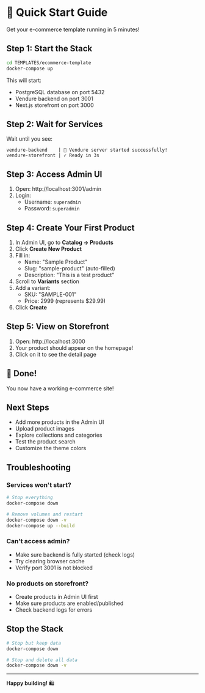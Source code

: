 # 🚀 Quick Start Guide

Get your e-commerce template running in 5 minutes!

## Step 1: Start the Stack

```bash
cd TEMPLATES/ecommerce-template
docker-compose up
```

This will start:
- PostgreSQL database on port 5432
- Vendure backend on port 3001
- Next.js storefront on port 3000

## Step 2: Wait for Services

Wait until you see:
```
vendure-backend    | 🚀 Vendure server started successfully!
vendure-storefront | ✓ Ready in 3s
```

## Step 3: Access Admin UI

1. Open: http://localhost:3001/admin
2. Login:
   - Username: `superadmin`
   - Password: `superadmin`

## Step 4: Create Your First Product

1. In Admin UI, go to **Catalog → Products**
2. Click **Create New Product**
3. Fill in:
   - Name: "Sample Product"
   - Slug: "sample-product" (auto-filled)
   - Description: "This is a test product"
4. Scroll to **Variants** section
5. Add a variant:
   - SKU: "SAMPLE-001"
   - Price: 2999 (represents $29.99)
6. Click **Create**

## Step 5: View on Storefront

1. Open: http://localhost:3000
2. Your product should appear on the homepage!
3. Click on it to see the detail page

## 🎉 Done!

You now have a working e-commerce site!

## Next Steps

- Add more products in the Admin UI
- Upload product images
- Explore collections and categories
- Test the product search
- Customize the theme colors

## Troubleshooting

### Services won't start?
```bash
# Stop everything
docker-compose down

# Remove volumes and restart
docker-compose down -v
docker-compose up --build
```

### Can't access admin?
- Make sure backend is fully started (check logs)
- Try clearing browser cache
- Verify port 3001 is not blocked

### No products on storefront?
- Create products in Admin UI first
- Make sure products are enabled/published
- Check backend logs for errors

## Stop the Stack

```bash
# Stop but keep data
docker-compose down

# Stop and delete all data
docker-compose down -v
```

---

**Happy building!** 🛍️
